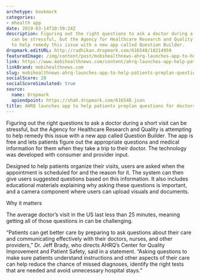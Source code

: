 ```yaml
---
archetype: bookmark
categories:
- mhealth app
date: 2019-03-14T10:59:24Z
description: Figuring out the right questions to ask a doctor during a short visit
  can be stressful, but the Agency for Healthcare Research and Quality is attempting
  to help remedy this issue with a new app called Question Builder.
dropmark.editURL: http://radhikan.dropmark.com/616548/18214959
featuredImage: /img/content/post/mobihealthnews-ahrq-launches-app-to-help-patients-preplan-questions-for-doctors.png
link: https://www.mobihealthnews.com/content/ahrq-launches-app-help-patients-preplan-questions-doctors
linkBrand: mobihealthnews.com
slug: mobihealthnews-ahrq-launches-app-to-help-patients-preplan-questions-for-doctors
socialScore: 28
socialScoreSimulated: true
source:
  name: Dropmark
  apiendpoint: https://shah.dropmark.com/616548.json
title: AHRQ launches app to help patients preplan questions for doctors
---
```

Figuring out the right questions to ask a doctor during a short visit can be stressful, but the Agency for Healthcare Research and Quality is attempting to help remedy this issue with a new app called Question Builder. The app is free and lets patients figure out the appropriate questions and medical information for them when they take a trip to their doctor. The technology was developed with consumer and provider input. 

Designed to help patients organize their visits, users are asked when the appointment is scheduled for and the reason for it. The system can then give users suggested questions based on this information. It also includes educational materials explaining why asking these questions is important, and a camera component where users can upload visuals and documents. 

Why it matters

The average doctor’s visit in the US last less than 25 minutes, meaning getting all of those questions in can be challenging. 

“Patients can get better care by preparing to ask questions about their care and communicating effectively with their doctors, nurses, and other providers,” Dr. Jeff Brady, who directs AHRQ’s Center for Quality Improvement and Patient Safety, said in a statement. “Asking questions to make sure patients understand instructions and other aspects of their care can help reduce the chance of missed diagnoses, identify the right tests that are needed and avoid unnecessary hospital stays.”

